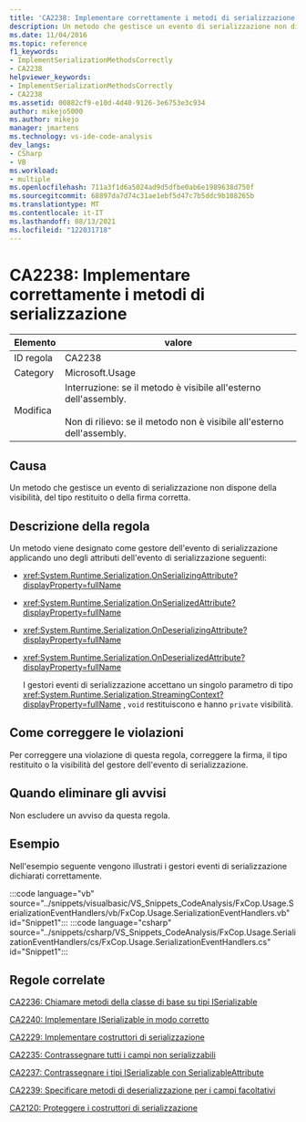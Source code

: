 ```yaml
---
title: 'CA2238: Implementare correttamente i metodi di serializzazione'
description: Un metodo che gestisce un evento di serializzazione non dispone della visibilità, del tipo restituito o della firma corretta.
ms.date: 11/04/2016
ms.topic: reference
f1_keywords:
- ImplementSerializationMethodsCorrectly
- CA2238
helpviewer_keywords:
- ImplementSerializationMethodsCorrectly
- CA2238
ms.assetid: 00882cf9-e10d-4d40-9126-3e6753e3c934
author: mikejo5000
ms.author: mikejo
manager: jmartens
ms.technology: vs-ide-code-analysis
dev_langs:
- CSharp
- VB
ms.workload:
- multiple
ms.openlocfilehash: 711a3f1d6a5024ad9d5dfbe0ab6e1989638d750f
ms.sourcegitcommit: 68897da7d74c31ae1ebf5d47c7b5ddc9b108265b
ms.translationtype: MT
ms.contentlocale: it-IT
ms.lasthandoff: 08/13/2021
ms.locfileid: "122031718"
---
```

# <a name="ca2238-implement-serialization-methods-correctly"></a>CA2238: Implementare correttamente i metodi di serializzazione

|Elemento|valore|
|-|-|
|ID regola|CA2238|
|Category|Microsoft.Usage|
|Modifica|Interruzione: se il metodo è visibile all'esterno dell'assembly.<br /><br /> Non di rilievo: se il metodo non è visibile all'esterno dell'assembly.|

## <a name="cause"></a>Causa
Un metodo che gestisce un evento di serializzazione non dispone della visibilità, del tipo restituito o della firma corretta.

## <a name="rule-description"></a>Descrizione della regola
Un metodo viene designato come gestore dell'evento di serializzazione applicando uno degli attributi dell'evento di serializzazione seguenti:

- <xref:System.Runtime.Serialization.OnSerializingAttribute?displayProperty=fullName>

- <xref:System.Runtime.Serialization.OnSerializedAttribute?displayProperty=fullName>

- <xref:System.Runtime.Serialization.OnDeserializingAttribute?displayProperty=fullName>

- <xref:System.Runtime.Serialization.OnDeserializedAttribute?displayProperty=fullName>

  I gestori eventi di serializzazione accettano un singolo parametro di tipo <xref:System.Runtime.Serialization.StreamingContext?displayProperty=fullName> , `void` restituiscono e hanno `private` visibilità.

## <a name="how-to-fix-violations"></a>Come correggere le violazioni
Per correggere una violazione di questa regola, correggere la firma, il tipo restituito o la visibilità del gestore dell'evento di serializzazione.

## <a name="when-to-suppress-warnings"></a>Quando eliminare gli avvisi
Non escludere un avviso da questa regola.

## <a name="example"></a>Esempio
Nell'esempio seguente vengono illustrati i gestori eventi di serializzazione dichiarati correttamente.

:::code language="vb" source="../snippets/visualbasic/VS_Snippets_CodeAnalysis/FxCop.Usage.SerializationEventHandlers/vb/FxCop.Usage.SerializationEventHandlers.vb" id="Snippet1":::
:::code language="csharp" source="../snippets/csharp/VS_Snippets_CodeAnalysis/FxCop.Usage.SerializationEventHandlers/cs/FxCop.Usage.SerializationEventHandlers.cs" id="Snippet1":::

## <a name="related-rules"></a>Regole correlate
[CA2236: Chiamare metodi della classe di base su tipi ISerializable](../code-quality/ca2236.md)

[CA2240: Implementare ISerializable in modo corretto](../code-quality/ca2240.md)

[CA2229: Implementare costruttori di serializzazione](/dotnet/fundamentals/code-analysis/quality-rules/ca2229)

[CA2235: Contrassegnare tutti i campi non serializzabili](/dotnet/fundamentals/code-analysis/quality-rules/ca2235)

[CA2237: Contrassegnare i tipi ISerializable con SerializableAttribute](/dotnet/fundamentals/code-analysis/quality-rules/ca2237)

[CA2239: Specificare metodi di deserializzazione per i campi facoltativi](../code-quality/ca2239.md)

 [CA2120: Proteggere i costruttori di serializzazione](../code-quality/ca2120.md)
